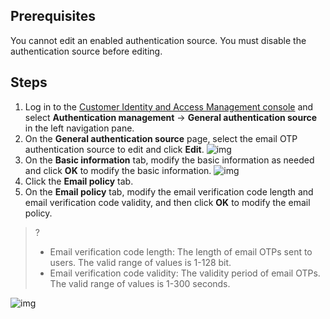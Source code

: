 ## Prerequisites
You cannot edit an enabled authentication source. You must disable the authentication source before editing.

## Steps
1. Log in to the [Customer Identity and Access Management console](https://console.cloud.tencent.com/ciam) and select **Authentication management** -> **General authentication source** in the left navigation pane.
2. On the **General authentication source** page, select the email OTP authentication source to edit and click **Edit**.
![img](https://qcloudimg.tencent-cloud.cn/raw/6c1053f41b7e2613ceb8e8c08246805b.png)
3. On the **Basic information** tab, modify the basic information as needed and click **OK** to modify the basic information.
![img](https://qcloudimg.tencent-cloud.cn/raw/c7df62c55a167ea7e758a0d8dabbc830.png)
4. Click the **Email policy** tab.
5. On the **Email policy** tab, modify the email verification code length and email verification code validity, and then click **OK** to modify the email policy.
>?
>- Email verification code length: The length of email OTPs sent to users. The valid range of values is 1-128 bit.
>- Email verification code validity: The validity period of email OTPs. The valid range of values is 1-300 seconds.

![img](https://qcloudimg.tencent-cloud.cn/raw/e6826165c8c023a6dce44783d69bde42.png)